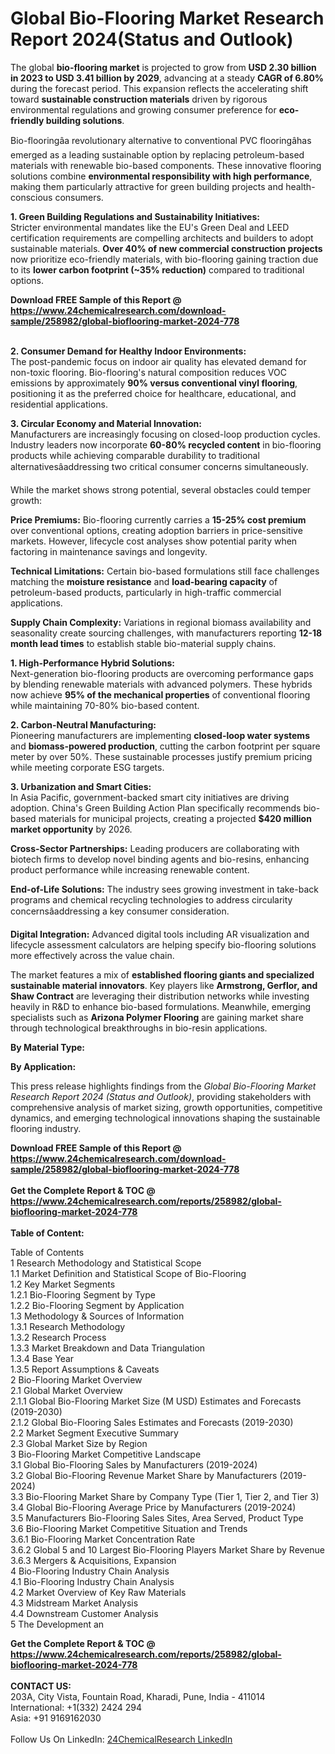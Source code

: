 <h1>Global Bio-Flooring Market Research Report 2024(Status and Outlook)</h1><p>The global <strong>bio-flooring market</strong> is projected to grow from <strong>USD 2.30 billion in 2023 to USD 3.41 billion by 2029</strong>, advancing at a steady <strong>CAGR of 6.80%</strong> during the forecast period. This expansion reflects the accelerating shift toward <strong>sustainable construction materials</strong> driven by rigorous environmental regulations and growing consumer preference for <strong>eco-friendly building solutions</strong>.</p><p>Bio-flooringâa revolutionary alternative to conventional PVC flooringâhas emerged as a leading sustainable option by replacing petroleum-based materials with renewable bio-based components. These innovative flooring solutions combine <strong>environmental responsibility with high performance</strong>, making them particularly attractive for green building projects and health-conscious consumers.</p><p><strong>1. Green Building Regulations and Sustainability Initiatives:</strong><br>
Stricter environmental mandates like the EU's Green Deal and LEED certification requirements are compelling architects and builders to adopt sustainable materials. <strong>Over 40% of new commercial construction projects</strong> now prioritize eco-friendly materials, with bio-flooring gaining traction due to its <strong>lower carbon footprint (~35% reduction)</strong> compared to traditional options.</p><div><b>Download FREE Sample of this Report @ 
            <a href="https://www.24chemicalresearch.com/download-sample/258982/global-bioflooring-market-2024-778">
            https://www.24chemicalresearch.com/download-sample/258982/global-bioflooring-market-2024-778</a></b></div><br><p><strong>2. Consumer Demand for Healthy Indoor Environments:</strong><br>
The post-pandemic focus on indoor air quality has elevated demand for non-toxic flooring. Bio-flooring's natural composition reduces VOC emissions by approximately <strong>90% versus conventional vinyl flooring</strong>, positioning it as the preferred choice for healthcare, educational, and residential applications.</p><p><strong>3. Circular Economy and Material Innovation:</strong><br>
Manufacturers are increasingly focusing on closed-loop production cycles. Industry leaders now incorporate <strong>60-80% recycled content</strong> in bio-flooring products while achieving comparable durability to traditional alternativesâaddressing two critical consumer concerns simultaneously.</p><p>While the market shows strong potential, several obstacles could temper growth:</p><p><strong>Price Premiums:</strong> Bio-flooring currently carries a <strong>15-25% cost premium</strong> over conventional options, creating adoption barriers in price-sensitive markets. However, lifecycle cost analyses show potential parity when factoring in maintenance savings and longevity.</p><p><strong>Technical Limitations:</strong> Certain bio-based formulations still face challenges matching the <strong>moisture resistance</strong> and <strong>load-bearing capacity</strong> of petroleum-based products, particularly in high-traffic commercial applications.</p><p><strong>Supply Chain Complexity:</strong>  Variations in regional biomass availability and seasonality create sourcing challenges, with manufacturers reporting <strong>12-18 month lead times</strong> to establish stable bio-material supply chains.</p><p><strong>1. High-Performance Hybrid Solutions:</strong><br>
Next-generation bio-flooring products are overcoming performance gaps by blending renewable materials with advanced polymers. These hybrids now achieve <strong>95% of the mechanical properties</strong> of conventional flooring while maintaining 70-80% bio-based content.</p><p><strong>2. Carbon-Neutral Manufacturing:</strong><br>
Pioneering manufacturers are implementing <strong>closed-loop water systems</strong> and <strong>biomass-powered production</strong>, cutting the carbon footprint per square meter by over 50%. These sustainable processes justify premium pricing while meeting corporate ESG targets.</p><p><strong>3. Urbanization and Smart Cities:</strong><br>
In Asia Pacific, government-backed smart city initiatives are driving adoption. China's Green Building Action Plan specifically recommends bio-based materials for municipal projects, creating a projected <strong>$420 million market opportunity</strong> by 2026.</p><p><strong>Cross-Sector Partnerships:</strong> Leading producers are collaborating with biotech firms to develop novel binding agents and bio-resins, enhancing product performance while increasing renewable content.</p><p><strong>End-of-Life Solutions:</strong> The industry sees growing investment in take-back programs and chemical recycling technologies to address circularity concernsâaddressing a key consumer consideration.</p><p><strong>Digital Integration:</strong> Advanced digital tools including AR visualization and lifecycle assessment calculators are helping specify bio-flooring solutions more effectively across the value chain.</p><p>The market features a mix of <strong>established flooring giants and specialized sustainable material innovators</strong>. Key players like <strong>Armstrong, Gerflor, and Shaw Contract</strong> are leveraging their distribution networks while investing heavily in R&amp;D to enhance bio-based formulations. Meanwhile, emerging specialists such as <strong>Arizona Polymer Flooring</strong> are gaining market share through technological breakthroughs in bio-resin applications.</p><p><strong>By Material Type:</strong></p><p><strong>By Application:</strong></p><p>This press release highlights findings from the <em>Global Bio-Flooring Market Research Report 2024 (Status and Outlook)</em>, providing stakeholders with comprehensive analysis of market sizing, growth opportunities, competitive dynamics, and emerging technological innovations shaping the sustainable flooring industry.</p><div><b>Download FREE Sample of this Report @ 
            <a href="https://www.24chemicalresearch.com/download-sample/258982/global-bioflooring-market-2024-778">
            https://www.24chemicalresearch.com/download-sample/258982/global-bioflooring-market-2024-778</a></b></div><br><div><b>Get the Complete Report & TOC @ 
            <a href="https://www.24chemicalresearch.com/reports/258982/global-bioflooring-market-2024-778">
            https://www.24chemicalresearch.com/reports/258982/global-bioflooring-market-2024-778</a></b></div><br>
            <b>Table of Content:</b><p>Table of Contents<br />
1 Research Methodology and Statistical Scope<br />
1.1 Market Definition and Statistical Scope of Bio-Flooring<br />
1.2 Key Market Segments<br />
1.2.1 Bio-Flooring Segment by Type<br />
1.2.2 Bio-Flooring Segment by Application<br />
1.3 Methodology & Sources of Information<br />
1.3.1 Research Methodology<br />
1.3.2 Research Process<br />
1.3.3 Market Breakdown and Data Triangulation<br />
1.3.4 Base Year<br />
1.3.5 Report Assumptions & Caveats<br />
2 Bio-Flooring Market Overview<br />
2.1 Global Market Overview<br />
2.1.1 Global Bio-Flooring Market Size (M USD) Estimates and Forecasts (2019-2030)<br />
2.1.2 Global Bio-Flooring Sales Estimates and Forecasts (2019-2030)<br />
2.2 Market Segment Executive Summary<br />
2.3 Global Market Size by Region<br />
3 Bio-Flooring Market Competitive Landscape<br />
3.1 Global Bio-Flooring Sales by Manufacturers (2019-2024)<br />
3.2 Global Bio-Flooring Revenue Market Share by Manufacturers (2019-2024)<br />
3.3 Bio-Flooring Market Share by Company Type (Tier 1, Tier 2, and Tier 3)<br />
3.4 Global Bio-Flooring Average Price by Manufacturers (2019-2024)<br />
3.5 Manufacturers Bio-Flooring Sales Sites, Area Served, Product Type<br />
3.6 Bio-Flooring Market Competitive Situation and Trends<br />
3.6.1 Bio-Flooring Market Concentration Rate<br />
3.6.2 Global 5 and 10 Largest Bio-Flooring Players Market Share by Revenue<br />
3.6.3 Mergers & Acquisitions, Expansion<br />
4 Bio-Flooring Industry Chain Analysis<br />
4.1 Bio-Flooring Industry Chain Analysis<br />
4.2 Market Overview of Key Raw Materials<br />
4.3 Midstream Market Analysis<br />
4.4 Downstream Customer Analysis<br />
5 The Development an</p><div><b>Get the Complete Report & TOC @ 
            <a href="https://www.24chemicalresearch.com/reports/258982/global-bioflooring-market-2024-778">
            https://www.24chemicalresearch.com/reports/258982/global-bioflooring-market-2024-778</a></b></div><br><b>CONTACT US:</b><br>
            203A, City Vista, Fountain Road, Kharadi, Pune, India - 411014<br>
            International: +1(332) 2424 294<br>
            Asia: +91 9169162030 <br><br>
            Follow Us On LinkedIn: <a href="https://www.linkedin.com/company/24chemicalresearch/">24ChemicalResearch LinkedIn</a>